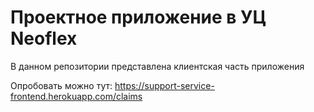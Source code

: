 # Проектное приложение в УЦ Neoflex
В данном репозитории представлена клиентская часть приложения

Опробовать можно тут: https://support-service-frontend.herokuapp.com/claims

